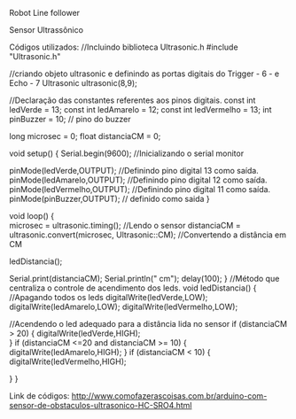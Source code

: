 Robot Line follower

Sensor Ultrassônico

Códigos utilizados:
//Incluindo biblioteca Ultrasonic.h
#include "Ultrasonic.h"

//criando objeto ultrasonic e definindo as portas digitais do Trigger - 6 - e Echo - 7
Ultrasonic ultrasonic(8,9);

//Declaração das constantes referentes aos pinos digitais.
const int ledVerde = 13;
const int ledAmarelo = 12;
const int ledVermelho = 13;
int pinBuzzer = 10; // pino do buzzer

long microsec = 0;
float distanciaCM = 0;

void setup() {
  Serial.begin(9600); //Inicializando o serial monitor
  
  pinMode(ledVerde,OUTPUT); //Definindo pino digital 13 como saída.
  pinMode(ledAmarelo,OUTPUT); //Definindo pino digital 12 como saída.
  pinMode(ledVermelho,OUTPUT); //Definindo pino digital 11 como saída.
  pinMode(pinBuzzer,OUTPUT); // definido como saida
}

void loop() {  
  microsec = ultrasonic.timing(); //Lendo o sensor
  distanciaCM = ultrasonic.convert(microsec, Ultrasonic::CM); //Convertendo a distância em CM

  ledDistancia();

  Serial.print(distanciaCM);
  Serial.println(" cm");
  delay(100);
}
//Método que centraliza o controle de acendimento dos leds.
void ledDistancia() {
   //Apagando todos os leds
  digitalWrite(ledVerde,LOW);  
  digitalWrite(ledAmarelo,LOW);
  digitalWrite(ledVermelho,LOW);
  
  //Acendendo o led adequado para a distância lida no sensor
  if (distanciaCM > 20) {
    digitalWrite(ledVerde,HIGH);  
  }
  if (distanciaCM <=20 and distanciaCM >= 10) {
    digitalWrite(ledAmarelo,HIGH);
  }
 if (distanciaCM < 10) {
 digitalWrite(ledVermelho,HIGH);
    
  }
}


Link de códigos: http://www.comofazerascoisas.com.br/arduino-com-sensor-de-obstaculos-ultrasonico-HC-SRO4.html







